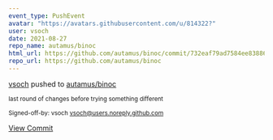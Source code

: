 ```yaml
---
event_type: PushEvent
avatar: "https://avatars.githubusercontent.com/u/814322?"
user: vsoch
date: 2021-08-27
repo_name: autamus/binoc
html_url: https://github.com/autamus/binoc/commit/732eaf79ad7584ee8388600d9a67e1031f48d35f
repo_url: https://github.com/autamus/binoc
---
```


<a href='https://github.com/vsoch' target='_blank'>vsoch</a> pushed to <a href='https://github.com/autamus/binoc' target='_blank'>autamus/binoc</a>

<small>last round of changes before trying something different

Signed-off-by: vsoch <vsoch@users.noreply.github.com></small>

<a href='https://github.com/autamus/binoc/commit/732eaf79ad7584ee8388600d9a67e1031f48d35f' target='_blank'>View Commit</a>